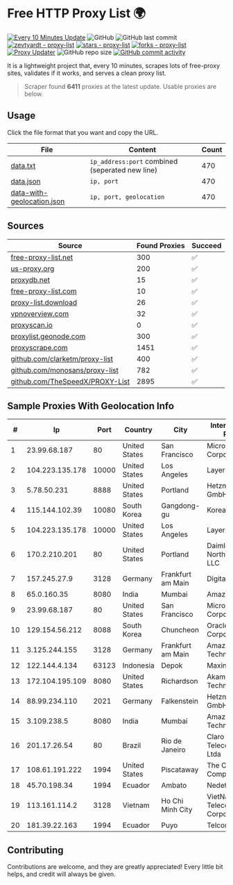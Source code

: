 
# Free HTTP Proxy List 🌍

[![Every 10 Minutes Update](https://github.com/mertguvencli/http-proxy-list/actions/workflows/main.yml/badge.svg?branch=main)](https://github.com/mertguvencli/http-proxy-list/actions/workflows/main.yml)
![GitHub](https://img.shields.io/github/license/mertguvencli/http-proxy-list)
![GitHub last commit](https://img.shields.io/github/last-commit/mertguvencli/http-proxy-list)
[![zevtyardt - proxy-list](https://img.shields.io/static/v1?label=zevtyardt&message=proxy-list&color=blue&logo=github)](https://github.com/zevtyardt/proxy-list "Go to GitHub repo")
[![stars - proxy-list](https://img.shields.io/github/stars/zevtyardt/proxy-list?style=social)](https://github.com/zevtyardt/proxy-list)
[![forks - proxy-list](https://img.shields.io/github/forks/zevtyardt/proxy-list?style=social)](https://github.com/zevtyardt/proxy-list)
[![Proxy Updater](https://github.com/zevtyardt/proxy-list/workflows/Proxy%20Updater/badge.svg)](https://github.com/zevtyardt/proxy-list/actions?query=workflow:"Proxy+Updater")
![GitHub repo size](https://img.shields.io/github/repo-size/zevtyardt/proxy-list)
[![GitHub commit activity](https://img.shields.io/github/commit-activity/m/zevtyardt/proxy-list?logo=commits)](https://github.com/zevtyardt/proxy-list/commits/main)

It is a lightweight project that, every 10 minutes, scrapes lots of free-proxy sites, validates if it works, and serves a clean proxy list.

> Scraper found **6411** proxies at the latest update. Usable proxies are below.

## Usage

Click the file format that you want and copy the URL.

|File|Content|Count|
|----|-------|-----|
|[data.txt](https://raw.githubusercontent.com/mertguvencli/http-proxy-list/main/proxy-list/data.txt)|`ip_address:port` combined (seperated new line)|470|
|[data.json](https://raw.githubusercontent.com/mertguvencli/http-proxy-list/main/proxy-list/data.json)|`ip, port`|470|
|[data-with-geolocation.json](https://raw.githubusercontent.com/mertguvencli/http-proxy-list/main/proxy-list/data-with-geolocation.json)|`ip, port, geolocation`|470|

## Sources

|Source|Found Proxies|Succeed|
|------|-------------|-------|
|[free-proxy-list.net](https://free-proxy-list.net)|300|✅|
|[us-proxy.org](https://www.us-proxy.org)|200|✅|
|[proxydb.net](http://proxydb.net)|15|✅|
|[free-proxy-list.com](https://free-proxy-list.com/?page=&port=&type%5B%5D=http&type%5B%5D=https&up_time=0&search=Search)|10|✅|
|[proxy-list.download](https://www.proxy-list.download/HTTP)|26|✅|
|[vpnoverview.com](https://vpnoverview.com/privacy/anonymous-browsing/free-proxy-servers)|32|✅|
|[proxyscan.io](https://www.proxyscan.io)|0|✅|
|[proxylist.geonode.com](https://proxylist.geonode.com/api/proxy-list?limit=300&page=1&sort_by=lastChecked&sort_type=desc&protocols=http,https)|300|✅|
|[proxyscrape.com](https://api.proxyscrape.com/v2/?request=displayproxies&protocol=http&timeout=10000&country=all&ssl=all&anonymity=all)|1451|✅|
|[github.com/clarketm/proxy-list](https://raw.githubusercontent.com/clarketm/proxy-list/master/proxy-list-raw.txt)|400|✅|
|[github.com/monosans/proxy-list](https://raw.githubusercontent.com/monosans/proxy-list/main/proxies/http.txt)|782|✅|
|[github.com/TheSpeedX/PROXY-List](https://raw.githubusercontent.com/TheSpeedX/PROXY-List/master/http.txt)|2895|✅|


## Sample Proxies With Geolocation Info

|#|Ip|Port|Country|City|Internet Service Provider|
|-|--|----|-------|----|-------------------------|
|1|23.99.68.187|80|United States|San Francisco|Microsoft Corporation|
|2|104.223.135.178|10000|United States|Los Angeles|LayerHost|
|3|5.78.50.231|8888|United States|Portland|Hetzner Online GmbH|
|4|115.144.102.39|10080|South Korea|Gangdong-gu|Korea Telecom|
|5|104.223.135.178|10000|United States|Los Angeles|LayerHost|
|6|170.2.210.201|80|United States|Portland|Daimler Trucks of North America LLC|
|7|157.245.27.9|3128|Germany|Frankfurt am Main|DigitalOcean, LLC|
|8|65.0.160.35|8080|India|Mumbai|Amazon.com|
|9|23.99.68.187|80|United States|San Francisco|Microsoft Corporation|
|10|129.154.56.212|8088|South Korea|Chuncheon|Oracle Corporation|
|11|3.125.244.155|3128|Germany|Frankfurt am Main|Amazon Technologies Inc.|
|12|122.144.4.134|63123|Indonesia|Depok|Maxindo|
|13|172.104.195.109|8080|United States|Richardson|Akamai Technologies|
|14|88.99.234.110|2021|Germany|Falkenstein|Hetzner Online GmbH|
|15|3.109.238.5|8080|India|Mumbai|Amazon Technologies Inc.|
|16|201.17.26.54|80|Brazil|Rio de Janeiro|Claro NXT Telecomunicacoes Ltda|
|17|108.61.191.222|1994|United States|Piscataway|The Constant Company|
|18|45.70.198.34|1994|Ecuador|Ambato|Nedetel S.A.|
|19|113.161.114.2|3128|Vietnam|Ho Chi Minh City|VietNam Post and Telecom Corporation|
|20|181.39.22.163|1994|Ecuador|Puyo|Telconet S.A|



## Contributing

Contributions are welcome, and they are greatly appreciated! Every
little bit helps, and credit will always be given.

